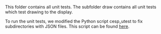 This folder contains all unit tests. The subfolder draw contains all unit tests which test drawing to the display.

To run the unit tests, we modified the Python script cesp_utest to fix subdirectories with JSON files. This script can be found [here](https://github.com/daullmer/cesp/blob/fee161958b685c38cab1c1599ac9401916ac1d19/tools/cesp_utest/cesp_utest_single.py).

